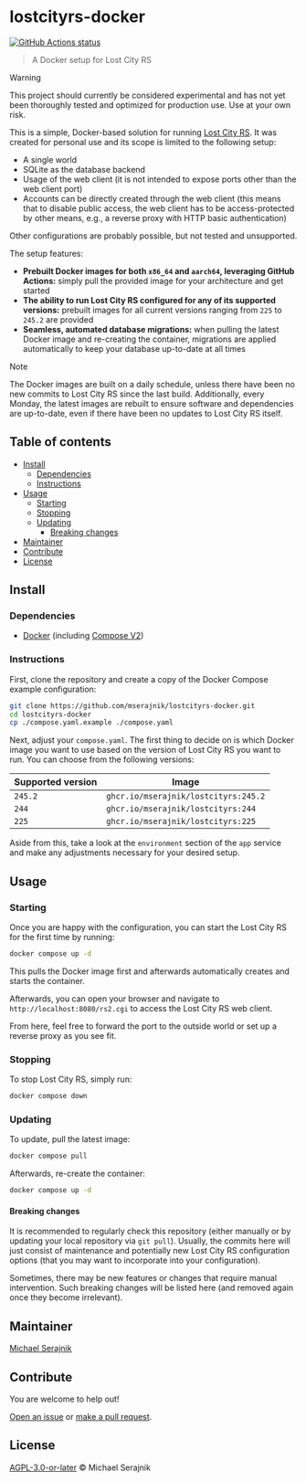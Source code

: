 # lostcityrs-docker

[![GitHub Actions status][badge-actions-status]][badge-actions-status-url]

> A Docker setup for Lost City RS

> [!WARNING]
> This project should currently be considered experimental and has not yet been
> thoroughly tested and optimized for production use. Use at your own risk.

This is a simple, Docker-based solution for running [Lost City RS][lostcityrs].
It was created for personal use and its scope is limited to the following
setup:

+ A single world
+ SQLite as the database backend
+ Usage of the web client (it is not intended to expose ports other than the
  web client port)
+ Accounts can be directly created through the web client (this means that to
  disable public access, the web client has to be access-protected by other
  means, e.g., a reverse proxy with HTTP basic authentication)

Other configurations are probably possible, but not tested and unsupported.

The setup features:

+ __Prebuilt Docker images for both `x86_64` and `aarch64`, leveraging GitHub__
  __Actions:__ simply pull the provided image for your architecture and get
  started
+ __The ability to run Lost City RS configured for any of its supported__
  __versions:__ prebuilt images for all current versions ranging from `225` to
  `245.2` are provided
+ __Seamless, automated database migrations:__ when pulling the latest Docker
  image and re-creating the container, migrations are applied automatically to
  keep your database up-to-date at all times

> [!NOTE]
> The Docker images are built on a daily schedule, unless there have been no
> new commits to Lost City RS since the last build. Additionally, every Monday,
> the latest images are rebuilt to ensure software and dependencies are
> up-to-date, even if there have been no updates to Lost City RS itself.

## Table of contents

+ [Install](#install)
  + [Dependencies](#dependencies)
  + [Instructions](#instructions)
+ [Usage](#usage)
  + [Starting](#starting)
  + [Stopping](#stopping)
  + [Updating](#updating)
    + [Breaking changes](#breaking-changes)
+ [Maintainer](#maintainer)
+ [Contribute](#contribute)
+ [License](#license)

## Install

### Dependencies

+ [Docker][docker] (including [Compose V2][docker-compose])

### Instructions

First, clone the repository and create a copy of the Docker Compose example
configuration:

```sh
git clone https://github.com/mserajnik/lostcityrs-docker.git
cd lostcityrs-docker
cp ./compose.yaml.example ./compose.yaml
```

Next, adjust your `compose.yaml`. The first thing to decide on is which Docker
image you want to use based on the version of Lost City RS you want to run.
You can choose from the following versions:

| Supported version | Image                      |
| --------| -------------------------------------|
| `245.2` | `ghcr.io/mserajnik/lostcityrs:245.2` |
| `244`   | `ghcr.io/mserajnik/lostcityrs:244`   |
| `225`   | `ghcr.io/mserajnik/lostcityrs:225`   |

Aside from this, take a look at the `environment` section of the `app` service
and make any adjustments necessary for your desired setup.

## Usage

### Starting

Once you are happy with the configuration, you can start the Lost City RS for
the first time by running:

```sh
docker compose up -d
```

This pulls the Docker image first and afterwards automatically creates and
starts the container.

Afterwards, you can open your browser and navigate to
`http://localhost:8080/rs2.cgi` to access the Lost City RS web client.

From here, feel free to forward the port to the outside world or set up a
reverse proxy as you see fit.

### Stopping

To stop Lost City RS, simply run:

```sh
docker compose down
```

### Updating

To update, pull the latest image:

```sh
docker compose pull
```

Afterwards, re-create the container:

```sh
docker compose up -d
```

#### Breaking changes

It is recommended to regularly check this repository (either manually or by
updating your local repository via `git pull`). Usually, the commits here will
just consist of maintenance and potentially new Lost City RS configuration
options (that you may want to incorporate into your configuration).

Sometimes, there may be new features or changes that require manual
intervention. Such breaking changes will be listed here (and removed again once
they become irrelevant).

## Maintainer

[Michael Serajnik][maintainer]

## Contribute

You are welcome to help out!

[Open an issue][issues] or [make a pull request][pull-requests].

## License

[AGPL-3.0-or-later](LICENSE) © Michael Serajnik

[badge-actions-status]: https://github.com/mserajnik/lostcityrs-docker/actions/workflows/build-docker-images.yaml/badge.svg
[badge-actions-status-url]: https://github.com/mserajnik/lostcityrs-docker/actions/workflows/build-docker-images.yaml

[docker]: https://docs.docker.com/get-docker/
[docker-compose]: https://docs.docker.com/compose/install/
[lostcityrs]: https://github.com/LostCityRS

[issues]: https://github.com/mserajnik/lostcityrs-docker/issues
[maintainer]: https://github.com/mserajnik
[pull-requests]: https://github.com/mserajnik/lostcityrs-docker/pulls
